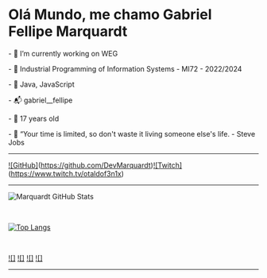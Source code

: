 # Olá Mundo, me chamo Gabriel Fellipe Marquardt

  <p>- 💼 I’m currently working on WEG
  <p>- 🗿 Industrial Programming of Information Systems - MI72 - 2022/2024
  <p>- 📜 Java, JavaScript
  <p>- 📬 gabriel__fellipe
  <p>- 🎈 17 years old
  <p> - 🥇 “Your time is limited, so don't waste it living someone else's life. - Steve Jobs
  
  <hr>

  [![GitHub]](https://img.shields.io/badge/GitHub-100000?style=for-the-badge&logo=github&logoColor=white)(https://github.com/DevMarquardt)[![Twitch]](https://img.shields.io/badge/Twitch-9146FF?style=for-the-badge&logo=twitch&logoColor=white)(https://www.twitch.tv/otaldof3n1x)

  <hr>

  ![Marquardt GitHub Stats](https://github-readme-stats.vercel.app/api?username=DevMarquardt&show_icons=true&theme=highcontrast)

  <br>

  [![Top Langs](https://github-readme-stats.vercel.app/api/top-langs/?username=DevMarquardt&layout=compact)](https://github.com/anuraghazra/github-readme-stats)

  <br>
  
  [![]](https://img.shields.io/badge/HTML5-E34F26?style=for-the-badge&logo=html5&logoColor=white)
  [![]](https://img.shields.io/badge/CSS3-1572B6?style=for-the-badge&logo=css3&logoColor=white)
  [![]](https://img.shields.io/badge/JavaScript-F7DF1E?style=for-the-badge&logo=javascript&logoColor=black)
  [![]](https://img.shields.io/badge/Java-ED8B00?style=for-the-badge&logo=java&logoColor=white)
  <hr>

